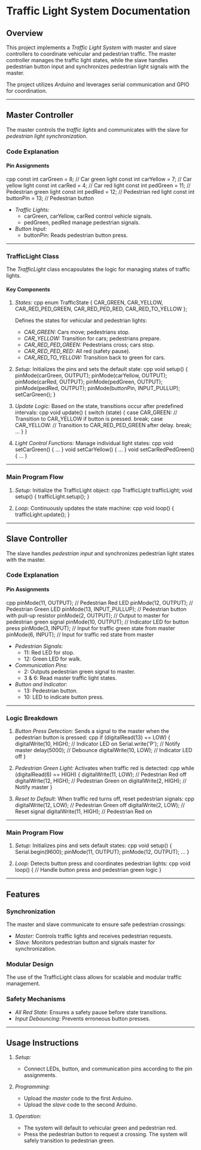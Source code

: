 # Traffic Light System Documentation

## Overview

This project implements a *Traffic Light System* with master and slave controllers to coordinate vehicular and pedestrian traffic. The master controller manages the traffic light states, while the slave handles pedestrian button input and synchronizes pedestrian light signals with the master. 

The project utilizes *Arduino* and leverages serial communication and GPIO for coordination.

---

## Master Controller

The master controls the *traffic lights* and communicates with the slave for *pedestrian light synchronization*.

### Code Explanation

#### Pin Assignments
cpp
const int carGreen = 8;    // Car green light
const int carYellow = 7;   // Car yellow light
const int carRed = 4;      // Car red light
const int pedGreen = 11;   // Pedestrian green light
const int pedRed = 12;     // Pedestrian red light
const int buttonPin = 13;  // Pedestrian button


- *Traffic Lights:*
  - carGreen, carYellow, carRed control vehicle signals.
  - pedGreen, pedRed manage pedestrian signals.
- *Button Input:*  
  - buttonPin: Reads pedestrian button press.

---

### TrafficLight Class
The *TrafficLight* class encapsulates the logic for managing states of traffic lights.

#### Key Components
1. *States:*
   cpp
   enum TrafficState { CAR_GREEN, CAR_YELLOW, CAR_RED_PED_GREEN, CAR_RED_PED_RED, CAR_RED_TO_YELLOW };
   
   Defines the states for vehicular and pedestrian lights:
   - *CAR_GREEN:* Cars move; pedestrians stop.
   - *CAR_YELLOW:* Transition for cars; pedestrians prepare.
   - *CAR_RED_PED_GREEN:* Pedestrians cross; cars stop.
   - *CAR_RED_PED_RED:* All red (safety pause).
   - *CAR_RED_TO_YELLOW:* Transition back to green for cars.

2. *Setup:*
   Initializes the pins and sets the default state:
   cpp
   void setup() {
       pinMode(carGreen, OUTPUT);
       pinMode(carYellow, OUTPUT);
       pinMode(carRed, OUTPUT);
       pinMode(pedGreen, OUTPUT);
       pinMode(pedRed, OUTPUT);
       pinMode(buttonPin, INPUT_PULLUP);
       setCarGreen();
   }
   

3. *Update Logic:*
   Based on the state, transitions occur after predefined intervals:
   cpp
   void update() {
       switch (state) {
           case CAR_GREEN:
               // Transition to CAR_YELLOW if button is pressed.
               break;
           case CAR_YELLOW:
               // Transition to CAR_RED_PED_GREEN after delay.
               break;
           ...
       }
   }
   

4. *Light Control Functions:*
   Manage individual light states:
   cpp
   void setCarGreen() { ... }
   void setCarYellow() { ... }
   void setCarRedPedGreen() { ... }
   

---

### Main Program Flow
1. *Setup:*
   Initialize the TrafficLight object:
   cpp
   TrafficLight trafficLight;
   void setup() {
       trafficLight.setup();
   }
   

2. *Loop:*
   Continuously updates the state machine:
   cpp
   void loop() {
       trafficLight.update();
   }
   

---

## Slave Controller

The slave handles *pedestrian input* and synchronizes pedestrian light states with the master.

### Code Explanation

#### Pin Assignments
cpp
pinMode(11, OUTPUT); // Pedestrian Red LED
pinMode(12, OUTPUT); // Pedestrian Green LED
pinMode(13, INPUT_PULLUP); // Pedestrian button with pull-up resistor
pinMode(2, OUTPUT); // Output to master for pedestrian green signal
pinMode(10, OUTPUT); // Indicator LED for button press
pinMode(3, INPUT);   // Input for traffic green state from master
pinMode(6, INPUT);   // Input for traffic red state from master


- *Pedestrian Signals:*
  - 11: Red LED for stop.
  - 12: Green LED for walk.
- *Communication Pins:*
  - 2: Outputs pedestrian green signal to master.
  - 3 & 6: Read master traffic light states.
- *Button and Indicator:*
  - 13: Pedestrian button.
  - 10: LED to indicate button press.

---

### Logic Breakdown
1. *Button Press Detection:*
   Sends a signal to the master when the pedestrian button is pressed:
   cpp
   if (digitalRead(13) == LOW) { 
       digitalWrite(10, HIGH); // Indicator LED on
       Serial.write('P');      // Notify master
       delay(5000);            // Debounce
       digitalWrite(10, LOW);  // Indicator LED off
   }
   

2. *Pedestrian Green Light:*
   Activates when traffic red is detected:
   cpp
   while (digitalRead(6) == HIGH) { 
       digitalWrite(11, LOW);  // Pedestrian Red off
       digitalWrite(12, HIGH); // Pedestrian Green on
       digitalWrite(2, HIGH);  // Notify master
   }
   

3. *Reset to Default:*
   When traffic red turns off, reset pedestrian signals:
   cpp
   digitalWrite(12, LOW); // Pedestrian Green off
   digitalWrite(2, LOW);  // Reset signal
   digitalWrite(11, HIGH); // Pedestrian Red on
   

---

### Main Program Flow
1. *Setup:*
   Initializes pins and sets default states:
   cpp
   void setup() {
       Serial.begin(9600);
       pinMode(11, OUTPUT);
       pinMode(12, OUTPUT);
       ...
   }
   

2. *Loop:*
   Detects button press and coordinates pedestrian lights:
   cpp
   void loop() {
       // Handle button press and pedestrian green logic
   }
   

---

## Features

### Synchronization
The master and slave communicate to ensure safe pedestrian crossings:
- *Master:* Controls traffic lights and receives pedestrian requests.
- *Slave:* Monitors pedestrian button and signals master for synchronization.

### Modular Design
The use of the TrafficLight class allows for scalable and modular traffic management.

### Safety Mechanisms
- *All Red State:* Ensures a safety pause before state transitions.
- *Input Debouncing:* Prevents erroneous button presses.

---

## Usage Instructions

1. *Setup:*
   - Connect LEDs, button, and communication pins according to the pin assignments.

2. *Programming:*
   - Upload the *master* code to the first Arduino.
   - Upload the *slave* code to the second Arduino.

3. *Operation:*
   - The system will default to vehicular green and pedestrian red.
   - Press the pedestrian button to request a crossing. The system will safely transition to pedestrian green.
